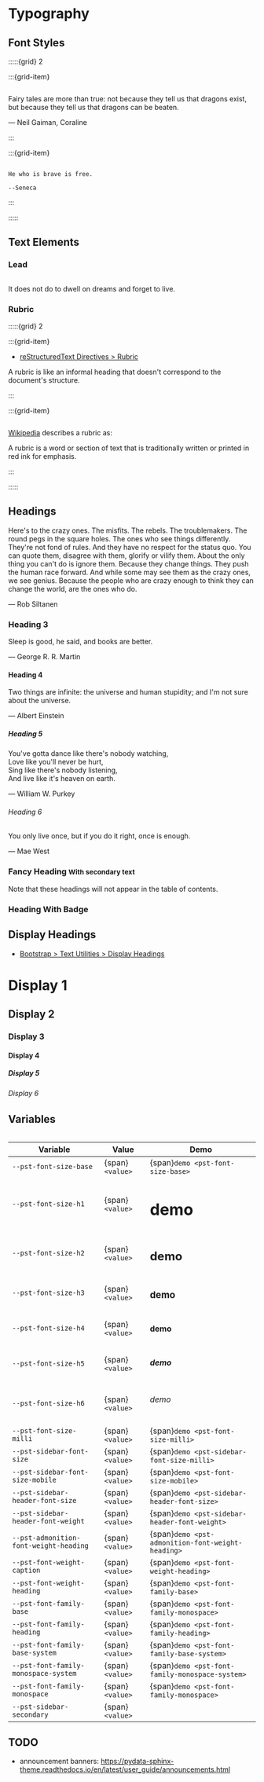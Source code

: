 Typography
==========

Font Styles
-----------

:::::{grid} 2

:::{grid-item}

```{rubric} Base
```

Fairy tales are more than true: not because they tell us that dragons exist,
but because they tell us that dragons can be beaten.

― Neil Gaiman, Coraline

:::

:::{grid-item}

```{rubric} Monospace
```

    He who is brave is free.

    --Seneca

:::

:::::

Text Elements
-------------

### Lead

```{rst-class} lead
```

It does not do to dwell on dreams and forget to live.

### Rubric

:::::{grid} 2

:::{grid-item}

* [reStructuredText Directives > Rubric](https://docutils.sourceforge.io/docs/ref/rst/directives.html#rubric)

A rubric is like an informal heading that doesn't correspond to the document's
structure.

:::

:::{grid-item}

```{rubric} This is a rubric
```

[Wikipedia](https://en.wikipedia.org/wiki/Rubric) describes a rubric as:

A rubric is a word or section of text that is traditionally written or printed
in red ink for emphasis.

:::

:::::


Headings
--------

Here's to the crazy ones. The misfits. The rebels. The troublemakers. The round
pegs in the square holes. The ones who see things differently. They're not fond
of rules. And they have no respect for the status quo. You can quote them,
disagree with them, glorify or vilify them. About the only thing you can't do
is ignore them. Because they change things. They push the human race forward.
And while some may see them as the crazy ones, we see genius. Because the
people who are crazy enough to think they can change the world, are the ones
who do.

― Rob Siltanen

### Heading 3

Sleep is good, he said, and books are better.

― George R. R. Martin

#### Heading 4

Two things are infinite: the universe and human stupidity; and I'm not sure
about the universe.

― Albert Einstein

##### Heading 5

You've gotta dance like there's nobody watching, \
Love like you'll never be hurt, \
Sing like there's nobody listening, \
And live like it's heaven on earth.

― William W. Purkey

###### Heading 6

You only live once, but if you do it right, once is enough.

― Mae West

<h3>
  Fancy Heading
  <small class="text-muted">With secondary text</small>
</h3>

Note that these headings will not appear in the table of contents.

<h3>Heading <span class="badge bg-info">With Badge</span></h3>

Display Headings
----------------

* [Bootstrap > Text Utilities > Display Headings](https://getbootstrap.com/docs/5.0/content/typography/#display-headings)

<h1 class="display-1">Display 1</h1>
<h2 class="display-2">Display 2</h2>
<h3 class="display-3">Display 3</h3>
<h4 class="display-4">Display 4</h4>
<h5 class="display-5">Display 5</h5>
<h6 class="display-6">Display 6</h6>


Variables
---------

```{rst-class} variables
```

| Variable                               | Value           | Demo                                              |
|----------------------------------------|-----------------|---------------------------------------------------|
| `--pst-font-size-base`                 | {span}`<value>` | {span}`demo <pst-font-size-base>`                 |
| `--pst-font-size-h1`                   | {span}`<value>` | <h1>demo</h1>                                     |
| `--pst-font-size-h2`                   | {span}`<value>` | <h2>demo</h2>                                     |
| `--pst-font-size-h3`                   | {span}`<value>` | <h3>demo</h3>                                     |
| `--pst-font-size-h4`                   | {span}`<value>` | <h4>demo</h4>                                     |
| `--pst-font-size-h5`                   | {span}`<value>` | <h5>demo</h5>                                     |
| `--pst-font-size-h6`                   | {span}`<value>` | <h6>demo</h6>                                     |
| `--pst-font-size-milli`                | {span}`<value>` | {span}`demo <pst-font-size-milli>`                |
| `--pst-sidebar-font-size`              | {span}`<value>` | {span}`demo <pst-sidebar-font-size-milli>`        |
| `--pst-sidebar-font-size-mobile`       | {span}`<value>` | {span}`demo <pst-font-size-mobile>`               |
| `--pst-sidebar-header-font-size`       | {span}`<value>` | {span}`demo <pst-sidebar-header-font-size>`       |
| `--pst-sidebar-header-font-weight`     | {span}`<value>` | {span}`demo <pst-sidebar-header-font-weight>`     |
| `--pst-admonition-font-weight-heading` | {span}`<value>` | {span}`demo <pst-admonition-font-weight-heading>` |
| `--pst-font-weight-caption`            | {span}`<value>` | {span}`demo <pst-font-weight-heading>`            |
| `--pst-font-weight-heading`            | {span}`<value>` | {span}`demo <pst-font-family-base>`               |
| `--pst-font-family-base`               | {span}`<value>` | {span}`demo <pst-font-family-monospace>`          |
| `--pst-font-family-heading`            | {span}`<value>` | {span}`demo <pst-font-family-heading>`            |
| `--pst-font-family-base-system`        | {span}`<value>` | {span}`demo <pst-font-family-base-system>`        |
| `--pst-font-family-monospace-system`   | {span}`<value>` | {span}`demo <pst-font-family-monospace-system>`   |
| `--pst-font-family-monospace`          | {span}`<value>` | {span}`demo <pst-font-family-monospace>`          |
| `--pst-sidebar-secondary`              | {span}`<value>` |                                                   |

<!-- | `--pst-header-height`                  | {span}`<value>` |                                                   | -->
<!-- | `--pst-header-article-height`          | {span}`<value>` |                                                   | -->
<!-- |                                        |                 |                                                   | -->

TODO
----

* announcement banners: <https://pydata-sphinx-theme.readthedocs.io/en/latest/user_guide/announcements.html>
